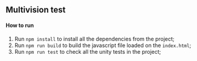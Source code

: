 ## Multivision test

#### How to run
1. Run `npm install` to install all the dependencies from the project;
2. Run `npm run build` to build the javascript file loaded on the `index.html`;
3. Run `npm run test` to check all the unity tests in the project;
